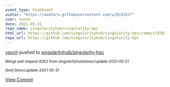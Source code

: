 ```yaml
---
event_type: PushEvent
avatar: "https://avatars.githubusercontent.com/u/814322?"
user: vsoch
date: 2021-05-21
repo_name: singularityhub/singularity-hpc
html_url: https://github.com/singularityhub/singularity-hpc/commit/93d55af6121c875560670f8c553ee3a331315aff
repo_url: https://github.com/singularityhub/singularity-hpc
---
```


<a href='https://github.com/vsoch' target='_blank'>vsoch</a> pushed to <a href='https://github.com/singularityhub/singularity-hpc' target='_blank'>singularityhub/singularity-hpc</a>

<small>Merge pull request #352 from singularityhub/binoc/update-2021-05-21

[bot] binoc/update-2021-05-21</small>

<a href='https://github.com/singularityhub/singularity-hpc/commit/93d55af6121c875560670f8c553ee3a331315aff' target='_blank'>View Commit</a>